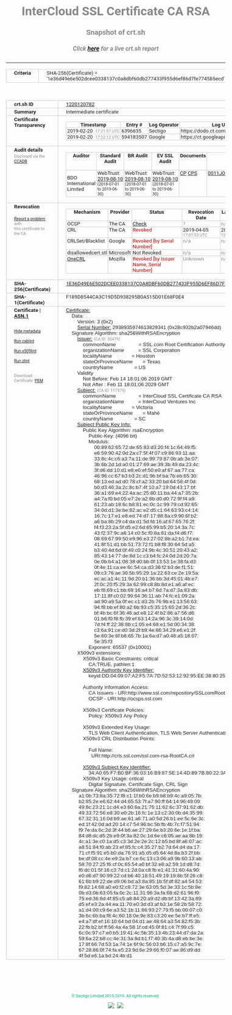 # InterCloud SSL Certificate CA RSA
### Snapshot of crt.sh
##### Click [here](https://crt.sh/?q=1E36D49E6E502DCEE0338137C0A8DBF60DB277433F955D6EF86D7FE774585ECD) for a live crt.sh report

---
<!DOCTYPE HTML PUBLIC "-//W3C//DTD HTML 4.0 Transitional//EN">
<HTML>
<HEAD>
  <META http-equiv="Content-Type" content="text/html; charset=UTF-8">
  <TITLE>crt.sh | 1e36d49e6e502dcee0338137c0a8dbf60db277433f955d6ef86d7fe774585ecd</TITLE>
  <META name="description" content="Free CT Log Certificate Search Tool from Sectigo (formerly Comodo CA)">
  <META name="keywords" content="crt.sh, CT, Certificate Transparency, Certificate Search, SSL Certificate, Sectigo, Comodo CA">
  <LINK href="//fonts.googleapis.com/css?family=Roboto+Mono|Roboto:400,400i,700,700i" rel="stylesheet">
  <STYLE type="text/css">
    a {
      white-space: nowrap;
    }
    body {
      color: #888888;
      font: 12pt Roboto, sans-serif;
      padding-top: 10px;
      text-align: center
    }
    form {
      margin: 0px
    }
    span {
      border-radius: 10px
    }
    span.heading {
      color: #888888;
      font: 12pt Roboto, sans-serif
    }
    span.title {
      background-color: #00B373;
      color: #FFFFFF;
      font: bold 18pt Roboto, sans-serif;
      padding: 0px 5px
    }
    span.text {
      color: #888888;
      font: 10pt Roboto, sans-serif
    }
    span.whiteongrey {
      background-color: #D9D9D6;
      color: #FFFFFF;
      font: bold 18pt Roboto, sans-serif;
      padding: 0px 5px
    }
    table {
      border-collapse: collapse;
      color: #222222;
      font: 10pt Roboto, sans-serif;
      margin-left: auto;
      margin-right: auto
    }
    table.options {
      border: none;
      margin-left: 10px
    }
    td, th {
      border: 1px solid #CCCCCC;
      padding: 0px 2px;
      text-align: left;
      vertical-align: top
    }
    td.outer, th.outer {
      border: 1px solid #CCCCCC;
      padding: 2px 20px;
      text-align: left
    }
    th.heading {
      color: #888888;
      font: bold italic 12pt Roboto, sans-serif;
      padding: 20px 0px 0px;
      text-align: center
    }
    th.options, td.options {
      border: none;
      vertical-align: middle
    }
    td.text {
      font: 10pt "Roboto Mono", sans-serif;
      padding: 2px 20px
    }
    td.heading {
      border: none;
      color: #888888;
      font: 12pt Roboto, sans-serif;
      padding-top: 20px;
      text-align: center
    }
    table.lint td, th {
      text-align: center
    }
    .button {
      background-color: #00B373;
      border-radius: 10px;
      color: #FFFFFF;
      font: bold 13pt Roboto, sans-serif
    }
    .copyright {
      font: 8pt Roboto, sans-serif;
      color: #00B373
    }
    .input {
      border: 1px solid #888888;
      font-weight: bold;
      text-align: center
    }
    .small {
      font: 8pt Roboto, sans-serif;
      color: #888888
    }
    .error {
      background-color: #FFDFDF;
      color: #CC0000;
      font-weight: bold
    }
    .fatal {
      background-color: #0000AA;
      color: #FFFFFF;
      font-weight: bold
    }
    .notice {
      background-color: #FFFFDF;
      color: #606000
    }
    .warning {
      background-color: #FFEFDF;
      color: #DF6000
    }
  </STYLE>
</HEAD>
<BODY>

<TABLE>
  <TR>
    <TH class="outer">Criteria</TH>
    <TD class="outer">SHA-256(Certificate) = '1e36d49e6e502dcee0338137c0a8dbf60db277433f955d6ef86d7fe774585ecd'</TD>
  </TR>
</TABLE>
<BR>
<TABLE>
  <TR>
    <TH class="outer">crt.sh ID</TH>
    <TD class="outer"><A href="?id=1220120782">1220120782</A></TD>
  </TR>
  <TR>
    <TH class="outer">Summary</TH>
    <TD class="outer">Intermediate certificate</TD>
  </TR>
  <TR>
    <TH class="outer">Certificate<BR>Transparency</TH>
    <TD class="outer">
<TABLE class="options" style="margin-left:0px">
  <TR>
    <TH>Timestamp</TH>
    <TH>Entry #</TH>
    <TH>Log Operator</TH>
    <TH>Log URL</TH>
  </TR>
  <TR>
    <TD>2019-02-20&nbsp; <FONT class="small">17:21:57 UTC</FONT></TD>
    <TD>6396635</TD>
    <TD>Sectigo</TD>
    <TD>https://dodo.ct.comodo.com</TD>
  </TR>
  <TR>
    <TD>2019-02-20&nbsp; <FONT class="small">17:22:12 UTC</FONT></TD>
    <TD>594183507</TD>
    <TD>Google</TD>
    <TD>https://ct.googleapis.com/rocketeer</TD>
  </TR>
</TABLE>
    </TD>
  </TR>
  <TR>
    <TH class="outer">Audit details<BR>
      <DIV class="small" style="padding-top:3px">Disclosed via the
        <A href="//ccadb-public.secure.force.com/mozilla/PublicAllIntermediateCerts" target="_blank">CCADB</A></DIV>
    </TH>
    <TD class="outer">
<TABLE class="options" style="margin-left:0px">
  <TR>
    <TH>Auditor</TH>
    <TH>Standard Audit</TH>
    <TH>BR Audit</TH>
    <TH>EV SSL Audit</TH>
    <TH>Documents</TH>
    <TH>CCADB</TH>
    <TH>Root Owner / Certificate</TH>
  </TR>
  <TR>
    <TD style="vertical-align:middle">BDO International Limited</TD>
    <TD>WebTrust:
      <A href="https://www.cpacanada.ca/generichandlers/CPACHandler.ashx?attachmentid=233834" target="_blank">2019-08-10</A>
      <BR><FONT style="font-size:8pt">(2018-07-01 to 2019-06-30)</FONT></TD>
    <TD>WebTrust:
      <A href="https://www.cpacanada.ca/generichandlers/CPACHandler.ashx?attachmentid=233835" target="_blank">2019-08-10</A>
      <BR><FONT style="font-size:8pt">(2018-07-01 to 2019-06-30)</FONT></TD>
    <TD>WebTrust:
      <A href="https://www.cpacanada.ca/generichandlers/CPACHandler.ashx?attachmentid=233836" target="_blank">2019-08-10</A>
      <BR><FONT style="font-size:8pt">(2018-07-01 to 2019-06-30)</FONT></TD>
    <TD>
      <A href="https://www.ssl.com/app/uploads/2019/06/SSLcom_CP_CPS_Version_1_6.pdf" target="blank">CP</A>
      <A href="https://www.ssl.com/app/uploads/2019/06/SSLcom_CP_CPS_Version_1_6.pdf" target="blank">CPS</A>
    </TD>
    <TD><A href="//ccadb.force.com/0011J00001MXQGqQAP" target="_blank">0011J00001MXQGqQAP</A></TD>
    <TD><A href="/?id=36499471">SSL.com</A></TD>
  </TR>
</TABLE>
    </TD>
  </TR>
  <TR>
    <TH class="outer">Revocation<BR><BR>
      <DIV class="small" style="padding-top:3px"><A href="?id=1220120782&opt=problemreporting">Report a problem</A> with<BR>this certificate to the CA</DIV></TH>
    <TD class="outer">
      <TABLE class="options" style="margin-left:0px">
        <TR>
          <TH>Mechanism</TH>
          <TH>Provider</TH>
          <TH>Status</TH>
          <TH>Revocation Date</TH>
          <TH>Last Observed in CRL</TH>
          <TH>Last Checked <SPAN style="color:#CC0000;vertical-align:middle;font-size:70%;font-weight:normal">(Error)</SPAN></TH>
        </TR>
        <TR>
          <TD>OCSP</TD>
          <TD>The CA</TD>
          <TD><A href="?id=1220120782&opt=ocsp">Check</A></TD>
          <TD><SPAN style="color:#888888">?</SPAN></TD>
          <TD><SPAN style="color:#888888">n/a</SPAN></TD>
          <TD><SPAN style="color:#888888">?</SPAN></TD>
        </TR>
        <TR>
          <TD>CRL</TD>
          <TD>The CA</TD>
          <TD><SPAN style="color:#CC0000">Revoked</SPAN></TD><TD>2019-04-05&nbsp; <FONT class="small">17:01:53 UTC</FONT></TD><TD>2019-05-21&nbsp; <FONT class="small">12:23:19 UTC</FONT></TD><TD>2019-12-04&nbsp; <FONT class="small">19:01:35 UTC</FONT></TD>
        </TR>
        <TR>
          <TD>CRLSet/Blacklist</TD>
          <TD>Google</TD>
          <TD><SPAN style="color:#CC0000">Revoked [by Serial Number]</SPAN></TD>
          <TD><SPAN style="color:#888888">n/a</SPAN></TD>
          <TD><SPAN style="color:#888888">n/a</SPAN></TD>
          <TD><SPAN style="color:#888888">n/a</SPAN></TD>
        </TR>
        <TR>
          <TD>disallowedcert.stl</TD>
          <TD>Microsoft</TD>
          <TD>Not Revoked</TD>
          <TD><SPAN style="color:#888888">n/a</SPAN></TD>
          <TD><SPAN style="color:#888888">n/a</SPAN></TD>
          <TD><SPAN style="color:#888888">n/a</SPAN></TD>
        </TR>
        <TR>
          <TD><A href="/mozilla-onecrl" target="_blank">OneCRL</A></TD>
          <TD>Mozilla</TD>
          <TD><SPAN style="color:#CC0000">Revoked [by Issuer Name, Serial Number]</SPAN></TD><TD><SPAN style="color:#888888">Unknown</SPAN></TD>
          <TD><SPAN style="color:#888888">n/a</SPAN></TD>
          <TD><SPAN style="color:#888888">n/a</SPAN></TD>
        </TR>
      </TABLE>
    </TD>
  </TR>
  <TR>
    <TH class="outer">SHA-256(Certificate)</TH>
    <TD class="outer"><A href="//censys.io/certificates/1e36d49e6e502dcee0338137c0a8dbf60db277433f955d6ef86d7fe774585ecd">1E36D49E6E502DCEE0338137C0A8DBF60DB277433F955D6EF86D7FE774585ECD</A></TD>
  </TR>
  <TR>
    <TH class="outer">SHA-1(Certificate)</TH>
    <TD class="outer">F189D8544CA3C19D5D938295B0A515D01E68F0E4</TD>
  </TR>
  <TR>
    <TH class="outer">Certificate | <A href="?asn1=1220120782">ASN.1</A>
      <SPAN class="small"><BR>
      <BR><BR><A href="?id=1220120782&opt=nometadata">Hide metadata</A>
      <BR><BR><A href="?id=1220120782&opt=cablint">Run cablint</A>
      <BR><BR><A href="?id=1220120782&opt=x509lint">Run x509lint</A>
      <BR><BR><A href="?id=1220120782&opt=zlint">Run zlint</A>
      <BR><BR><BR>Download Certificate: <A href="?d=1220120782">PEM</A>
      </SPAN>
    </TH>
    <TD class="text"><A href="?d=1220120782">Certificate:</A><BR>&nbsp;&nbsp;&nbsp;&nbsp;Data:<BR>&nbsp;&nbsp;&nbsp;&nbsp;&nbsp;&nbsp;&nbsp;&nbsp;Version:&nbsp;3&nbsp;(0x2)<BR>&nbsp;&nbsp;&nbsp;&nbsp;&nbsp;&nbsp;&nbsp;&nbsp;<A href="?serial=28c932b2a07946dd">Serial&nbsp;Number:</A>&nbsp;2938935974613829341&nbsp;(0x28c932b2a07946dd)<BR>&nbsp;&nbsp;&nbsp;&nbsp;Signature&nbsp;Algorithm:&nbsp;sha256WithRSAEncryption<BR>&nbsp;&nbsp;&nbsp;&nbsp;&nbsp;&nbsp;&nbsp;&nbsp;<A href="?caid=30479">Issuer:</A> <SPAN class="small">(CA ID: 30479)</SPAN><BR>&nbsp;&nbsp;&nbsp;&nbsp;&nbsp;&nbsp;&nbsp;&nbsp;&nbsp;&nbsp;&nbsp;&nbsp;commonName&nbsp;&nbsp;&nbsp;&nbsp;&nbsp;&nbsp;&nbsp;&nbsp;&nbsp;&nbsp;&nbsp;&nbsp;&nbsp;&nbsp;&nbsp;&nbsp;=&nbsp;SSL.com&nbsp;Root&nbsp;Certification&nbsp;Authority&nbsp;RSA<BR>&nbsp;&nbsp;&nbsp;&nbsp;&nbsp;&nbsp;&nbsp;&nbsp;&nbsp;&nbsp;&nbsp;&nbsp;organizationName&nbsp;&nbsp;&nbsp;&nbsp;&nbsp;&nbsp;&nbsp;&nbsp;&nbsp;&nbsp;=&nbsp;SSL&nbsp;Corporation<BR>&nbsp;&nbsp;&nbsp;&nbsp;&nbsp;&nbsp;&nbsp;&nbsp;&nbsp;&nbsp;&nbsp;&nbsp;localityName&nbsp;&nbsp;&nbsp;&nbsp;&nbsp;&nbsp;&nbsp;&nbsp;&nbsp;&nbsp;&nbsp;&nbsp;&nbsp;&nbsp;=&nbsp;Houston<BR>&nbsp;&nbsp;&nbsp;&nbsp;&nbsp;&nbsp;&nbsp;&nbsp;&nbsp;&nbsp;&nbsp;&nbsp;stateOrProvinceName&nbsp;&nbsp;&nbsp;&nbsp;&nbsp;&nbsp;&nbsp;=&nbsp;Texas<BR>&nbsp;&nbsp;&nbsp;&nbsp;&nbsp;&nbsp;&nbsp;&nbsp;&nbsp;&nbsp;&nbsp;&nbsp;countryName&nbsp;&nbsp;&nbsp;&nbsp;&nbsp;&nbsp;&nbsp;&nbsp;&nbsp;&nbsp;&nbsp;&nbsp;&nbsp;&nbsp;&nbsp;=&nbsp;US<BR>&nbsp;&nbsp;&nbsp;&nbsp;&nbsp;&nbsp;&nbsp;&nbsp;Validity<BR>&nbsp;&nbsp;&nbsp;&nbsp;&nbsp;&nbsp;&nbsp;&nbsp;&nbsp;&nbsp;&nbsp;&nbsp;Not&nbsp;Before:&nbsp;Feb&nbsp;14&nbsp;18:01:06&nbsp;2019&nbsp;GMT<BR>&nbsp;&nbsp;&nbsp;&nbsp;&nbsp;&nbsp;&nbsp;&nbsp;&nbsp;&nbsp;&nbsp;&nbsp;Not&nbsp;After&nbsp;:&nbsp;Feb&nbsp;11&nbsp;18:01:06&nbsp;2029&nbsp;GMT<BR>&nbsp;&nbsp;&nbsp;&nbsp;&nbsp;&nbsp;&nbsp;&nbsp;<A href="?caid=117575">Subject:</A> <SPAN class="small">(CA ID: 117575)</SPAN><BR>&nbsp;&nbsp;&nbsp;&nbsp;&nbsp;&nbsp;&nbsp;&nbsp;&nbsp;&nbsp;&nbsp;&nbsp;commonName&nbsp;&nbsp;&nbsp;&nbsp;&nbsp;&nbsp;&nbsp;&nbsp;&nbsp;&nbsp;&nbsp;&nbsp;&nbsp;&nbsp;&nbsp;&nbsp;=&nbsp;InterCloud&nbsp;SSL&nbsp;Certificate&nbsp;CA&nbsp;RSA<BR>&nbsp;&nbsp;&nbsp;&nbsp;&nbsp;&nbsp;&nbsp;&nbsp;&nbsp;&nbsp;&nbsp;&nbsp;organizationName&nbsp;&nbsp;&nbsp;&nbsp;&nbsp;&nbsp;&nbsp;&nbsp;&nbsp;&nbsp;=&nbsp;InterCloud&nbsp;Ventures&nbsp;Inc<BR>&nbsp;&nbsp;&nbsp;&nbsp;&nbsp;&nbsp;&nbsp;&nbsp;&nbsp;&nbsp;&nbsp;&nbsp;localityName&nbsp;&nbsp;&nbsp;&nbsp;&nbsp;&nbsp;&nbsp;&nbsp;&nbsp;&nbsp;&nbsp;&nbsp;&nbsp;&nbsp;=&nbsp;Victoria<BR>&nbsp;&nbsp;&nbsp;&nbsp;&nbsp;&nbsp;&nbsp;&nbsp;&nbsp;&nbsp;&nbsp;&nbsp;stateOrProvinceName&nbsp;&nbsp;&nbsp;&nbsp;&nbsp;&nbsp;&nbsp;=&nbsp;Mahé<BR>&nbsp;&nbsp;&nbsp;&nbsp;&nbsp;&nbsp;&nbsp;&nbsp;&nbsp;&nbsp;&nbsp;&nbsp;countryName&nbsp;&nbsp;&nbsp;&nbsp;&nbsp;&nbsp;&nbsp;&nbsp;&nbsp;&nbsp;&nbsp;&nbsp;&nbsp;&nbsp;&nbsp;=&nbsp;SC<BR>&nbsp;&nbsp;&nbsp;&nbsp;&nbsp;&nbsp;&nbsp;&nbsp;<A href="?spkisha256=6d083573d455381897d30b39ed16f3ad07ea1dade93757483f61ee31ebc17fd4">Subject&nbsp;Public&nbsp;Key&nbsp;Info:</A><BR>&nbsp;&nbsp;&nbsp;&nbsp;&nbsp;&nbsp;&nbsp;&nbsp;&nbsp;&nbsp;&nbsp;&nbsp;Public&nbsp;Key&nbsp;Algorithm:&nbsp;rsaEncryption<BR>&nbsp;&nbsp;&nbsp;&nbsp;&nbsp;&nbsp;&nbsp;&nbsp;&nbsp;&nbsp;&nbsp;&nbsp;&nbsp;&nbsp;&nbsp;&nbsp;Public-Key:&nbsp;(4096&nbsp;bit)<BR>&nbsp;&nbsp;&nbsp;&nbsp;&nbsp;&nbsp;&nbsp;&nbsp;&nbsp;&nbsp;&nbsp;&nbsp;&nbsp;&nbsp;&nbsp;&nbsp;Modulus:<BR>&nbsp;&nbsp;&nbsp;&nbsp;&nbsp;&nbsp;&nbsp;&nbsp;&nbsp;&nbsp;&nbsp;&nbsp;&nbsp;&nbsp;&nbsp;&nbsp;&nbsp;&nbsp;&nbsp;&nbsp;00:89:62:65:72:de:65:83:d3:20:f4:1c:64:49:f5:<BR>&nbsp;&nbsp;&nbsp;&nbsp;&nbsp;&nbsp;&nbsp;&nbsp;&nbsp;&nbsp;&nbsp;&nbsp;&nbsp;&nbsp;&nbsp;&nbsp;&nbsp;&nbsp;&nbsp;&nbsp;e6:59:90:42:0d:2a:c7:5f:4f:07:c9:86:93:11:aa:<BR>&nbsp;&nbsp;&nbsp;&nbsp;&nbsp;&nbsp;&nbsp;&nbsp;&nbsp;&nbsp;&nbsp;&nbsp;&nbsp;&nbsp;&nbsp;&nbsp;&nbsp;&nbsp;&nbsp;&nbsp;33:8c:4c:c6:a3:7a:11:de:99:79:87:0b:ab:3e:07:<BR>&nbsp;&nbsp;&nbsp;&nbsp;&nbsp;&nbsp;&nbsp;&nbsp;&nbsp;&nbsp;&nbsp;&nbsp;&nbsp;&nbsp;&nbsp;&nbsp;&nbsp;&nbsp;&nbsp;&nbsp;3b:6b:2d:1d:a0:01:27:69:ae:39:3b:49:da:23:4c:<BR>&nbsp;&nbsp;&nbsp;&nbsp;&nbsp;&nbsp;&nbsp;&nbsp;&nbsp;&nbsp;&nbsp;&nbsp;&nbsp;&nbsp;&nbsp;&nbsp;&nbsp;&nbsp;&nbsp;&nbsp;3f:d6:dd:10:d1:e8:e0:ef:50:e0:af:67:aa:77:ca:<BR>&nbsp;&nbsp;&nbsp;&nbsp;&nbsp;&nbsp;&nbsp;&nbsp;&nbsp;&nbsp;&nbsp;&nbsp;&nbsp;&nbsp;&nbsp;&nbsp;&nbsp;&nbsp;&nbsp;&nbsp;46:96:cc:67:b3:b3:2c:d1:9b:bf:ba:7b:eb:65:30:<BR>&nbsp;&nbsp;&nbsp;&nbsp;&nbsp;&nbsp;&nbsp;&nbsp;&nbsp;&nbsp;&nbsp;&nbsp;&nbsp;&nbsp;&nbsp;&nbsp;&nbsp;&nbsp;&nbsp;&nbsp;68:13:ed:ad:d0:78:cf:a2:33:20:bd:64:58:4f:0d:<BR>&nbsp;&nbsp;&nbsp;&nbsp;&nbsp;&nbsp;&nbsp;&nbsp;&nbsp;&nbsp;&nbsp;&nbsp;&nbsp;&nbsp;&nbsp;&nbsp;&nbsp;&nbsp;&nbsp;&nbsp;b0:d3:46:3a:2c:8c:b7:4f:10:a7:19:0d:43:17:bf:<BR>&nbsp;&nbsp;&nbsp;&nbsp;&nbsp;&nbsp;&nbsp;&nbsp;&nbsp;&nbsp;&nbsp;&nbsp;&nbsp;&nbsp;&nbsp;&nbsp;&nbsp;&nbsp;&nbsp;&nbsp;36:a1:69:e4:22:4a:ac:25:80:11:ba:44:a7:35:2b:<BR>&nbsp;&nbsp;&nbsp;&nbsp;&nbsp;&nbsp;&nbsp;&nbsp;&nbsp;&nbsp;&nbsp;&nbsp;&nbsp;&nbsp;&nbsp;&nbsp;&nbsp;&nbsp;&nbsp;&nbsp;a4:7a:f0:bd:05:e7:2e:a2:8b:d0:d0:72:9f:f4:a9:<BR>&nbsp;&nbsp;&nbsp;&nbsp;&nbsp;&nbsp;&nbsp;&nbsp;&nbsp;&nbsp;&nbsp;&nbsp;&nbsp;&nbsp;&nbsp;&nbsp;&nbsp;&nbsp;&nbsp;&nbsp;61:23:ab:18:6c:b8:81:ec:0c:1c:99:79:cd:92:65:<BR>&nbsp;&nbsp;&nbsp;&nbsp;&nbsp;&nbsp;&nbsp;&nbsp;&nbsp;&nbsp;&nbsp;&nbsp;&nbsp;&nbsp;&nbsp;&nbsp;&nbsp;&nbsp;&nbsp;&nbsp;34:0d:d1:3e:be:82:ac:e2:d5:c1:64:63:93:c4:14:<BR>&nbsp;&nbsp;&nbsp;&nbsp;&nbsp;&nbsp;&nbsp;&nbsp;&nbsp;&nbsp;&nbsp;&nbsp;&nbsp;&nbsp;&nbsp;&nbsp;&nbsp;&nbsp;&nbsp;&nbsp;16:7c:17:e1:e8:ed:74:d7:17:88:8a:c9:90:6f:b2:<BR>&nbsp;&nbsp;&nbsp;&nbsp;&nbsp;&nbsp;&nbsp;&nbsp;&nbsp;&nbsp;&nbsp;&nbsp;&nbsp;&nbsp;&nbsp;&nbsp;&nbsp;&nbsp;&nbsp;&nbsp;a6:ba:8b:29:c4:da:d1:5d:fd:16:af:67:65:76:2f:<BR>&nbsp;&nbsp;&nbsp;&nbsp;&nbsp;&nbsp;&nbsp;&nbsp;&nbsp;&nbsp;&nbsp;&nbsp;&nbsp;&nbsp;&nbsp;&nbsp;&nbsp;&nbsp;&nbsp;&nbsp;f4:f3:23:2a:5f:d5:e2:6d:65:99:b5:20:14:3a:7c:<BR>&nbsp;&nbsp;&nbsp;&nbsp;&nbsp;&nbsp;&nbsp;&nbsp;&nbsp;&nbsp;&nbsp;&nbsp;&nbsp;&nbsp;&nbsp;&nbsp;&nbsp;&nbsp;&nbsp;&nbsp;43:f2:37:9c:a6:14:c0:5c:f0:8a:81:da:f4:d6:f7:<BR>&nbsp;&nbsp;&nbsp;&nbsp;&nbsp;&nbsp;&nbsp;&nbsp;&nbsp;&nbsp;&nbsp;&nbsp;&nbsp;&nbsp;&nbsp;&nbsp;&nbsp;&nbsp;&nbsp;&nbsp;08:69:67:99:50:e9:96:e3:27:02:8b:a2:b1:7d:ea:<BR>&nbsp;&nbsp;&nbsp;&nbsp;&nbsp;&nbsp;&nbsp;&nbsp;&nbsp;&nbsp;&nbsp;&nbsp;&nbsp;&nbsp;&nbsp;&nbsp;&nbsp;&nbsp;&nbsp;&nbsp;41:8f:51:d1:bb:51:73:72:f1:b8:f8:30:64:5d:a5:<BR>&nbsp;&nbsp;&nbsp;&nbsp;&nbsp;&nbsp;&nbsp;&nbsp;&nbsp;&nbsp;&nbsp;&nbsp;&nbsp;&nbsp;&nbsp;&nbsp;&nbsp;&nbsp;&nbsp;&nbsp;b3:40:4d:6d:0f:49:c0:24:9b:4c:30:51:20:43:a2:<BR>&nbsp;&nbsp;&nbsp;&nbsp;&nbsp;&nbsp;&nbsp;&nbsp;&nbsp;&nbsp;&nbsp;&nbsp;&nbsp;&nbsp;&nbsp;&nbsp;&nbsp;&nbsp;&nbsp;&nbsp;85:43:14:77:de:8d:1c:c3:b4:fc:24:0d:2d:20:7a:<BR>&nbsp;&nbsp;&nbsp;&nbsp;&nbsp;&nbsp;&nbsp;&nbsp;&nbsp;&nbsp;&nbsp;&nbsp;&nbsp;&nbsp;&nbsp;&nbsp;&nbsp;&nbsp;&nbsp;&nbsp;0e:0b:b4:a1:08:38:d0:bb:0f:13:53:1e:38:fa:d3:<BR>&nbsp;&nbsp;&nbsp;&nbsp;&nbsp;&nbsp;&nbsp;&nbsp;&nbsp;&nbsp;&nbsp;&nbsp;&nbsp;&nbsp;&nbsp;&nbsp;&nbsp;&nbsp;&nbsp;&nbsp;0f:4e:11:ca:ee:6c:54:ca:d3:36:f2:b3:de:f1:51:<BR>&nbsp;&nbsp;&nbsp;&nbsp;&nbsp;&nbsp;&nbsp;&nbsp;&nbsp;&nbsp;&nbsp;&nbsp;&nbsp;&nbsp;&nbsp;&nbsp;&nbsp;&nbsp;&nbsp;&nbsp;09:c3:76:ae:30:5b:95:29:1a:22:63:ce:2e:19:5a:<BR>&nbsp;&nbsp;&nbsp;&nbsp;&nbsp;&nbsp;&nbsp;&nbsp;&nbsp;&nbsp;&nbsp;&nbsp;&nbsp;&nbsp;&nbsp;&nbsp;&nbsp;&nbsp;&nbsp;&nbsp;ec:ac:a1:4c:11:9d:20:b1:36:bb:3d:45:01:4b:e7:<BR>&nbsp;&nbsp;&nbsp;&nbsp;&nbsp;&nbsp;&nbsp;&nbsp;&nbsp;&nbsp;&nbsp;&nbsp;&nbsp;&nbsp;&nbsp;&nbsp;&nbsp;&nbsp;&nbsp;&nbsp;2f:0c:20:f5:29:3a:62:99:c8:8b:8d:e1:a6:af:ec:<BR>&nbsp;&nbsp;&nbsp;&nbsp;&nbsp;&nbsp;&nbsp;&nbsp;&nbsp;&nbsp;&nbsp;&nbsp;&nbsp;&nbsp;&nbsp;&nbsp;&nbsp;&nbsp;&nbsp;&nbsp;eb:f8:69:c1:bb:69:16:a4:b7:6d:7a:d7:3a:83:db:<BR>&nbsp;&nbsp;&nbsp;&nbsp;&nbsp;&nbsp;&nbsp;&nbsp;&nbsp;&nbsp;&nbsp;&nbsp;&nbsp;&nbsp;&nbsp;&nbsp;&nbsp;&nbsp;&nbsp;&nbsp;17:11:8f:c0:02:99:64:36:11:ab:74:fc:e1:09:2a:<BR>&nbsp;&nbsp;&nbsp;&nbsp;&nbsp;&nbsp;&nbsp;&nbsp;&nbsp;&nbsp;&nbsp;&nbsp;&nbsp;&nbsp;&nbsp;&nbsp;&nbsp;&nbsp;&nbsp;&nbsp;ad:90:a9:5a:0f:ec:c1:d3:2b:76:9b:e1:13:56:63:<BR>&nbsp;&nbsp;&nbsp;&nbsp;&nbsp;&nbsp;&nbsp;&nbsp;&nbsp;&nbsp;&nbsp;&nbsp;&nbsp;&nbsp;&nbsp;&nbsp;&nbsp;&nbsp;&nbsp;&nbsp;94:f8:bb:ef:80:a2:6b:93:c5:35:15:65:2d:36:2c:<BR>&nbsp;&nbsp;&nbsp;&nbsp;&nbsp;&nbsp;&nbsp;&nbsp;&nbsp;&nbsp;&nbsp;&nbsp;&nbsp;&nbsp;&nbsp;&nbsp;&nbsp;&nbsp;&nbsp;&nbsp;bf:4b:bc:6f:36:46:ad:e8:12:4f:b2:86:a7:56:d6:<BR>&nbsp;&nbsp;&nbsp;&nbsp;&nbsp;&nbsp;&nbsp;&nbsp;&nbsp;&nbsp;&nbsp;&nbsp;&nbsp;&nbsp;&nbsp;&nbsp;&nbsp;&nbsp;&nbsp;&nbsp;01:b6:f0:f8:fb:39:ef:63:14:2a:96:3c:39:14:0d:<BR>&nbsp;&nbsp;&nbsp;&nbsp;&nbsp;&nbsp;&nbsp;&nbsp;&nbsp;&nbsp;&nbsp;&nbsp;&nbsp;&nbsp;&nbsp;&nbsp;&nbsp;&nbsp;&nbsp;&nbsp;7d:f4:ff:22:38:8b:c1:05:e4:68:e1:5d:00:34:38:<BR>&nbsp;&nbsp;&nbsp;&nbsp;&nbsp;&nbsp;&nbsp;&nbsp;&nbsp;&nbsp;&nbsp;&nbsp;&nbsp;&nbsp;&nbsp;&nbsp;&nbsp;&nbsp;&nbsp;&nbsp;c3:6a:91:ce:d0:3d:2f:b9:4e:86:34:29:e6:e1:2f:<BR>&nbsp;&nbsp;&nbsp;&nbsp;&nbsp;&nbsp;&nbsp;&nbsp;&nbsp;&nbsp;&nbsp;&nbsp;&nbsp;&nbsp;&nbsp;&nbsp;&nbsp;&nbsp;&nbsp;&nbsp;5e:60:3e:6f:b8:65:7b:1a:6a:d7:a0:48:a5:18:07:<BR>&nbsp;&nbsp;&nbsp;&nbsp;&nbsp;&nbsp;&nbsp;&nbsp;&nbsp;&nbsp;&nbsp;&nbsp;&nbsp;&nbsp;&nbsp;&nbsp;&nbsp;&nbsp;&nbsp;&nbsp;5e:35:f3<BR>&nbsp;&nbsp;&nbsp;&nbsp;&nbsp;&nbsp;&nbsp;&nbsp;&nbsp;&nbsp;&nbsp;&nbsp;&nbsp;&nbsp;&nbsp;&nbsp;Exponent:&nbsp;65537&nbsp;(0x10001)<BR>&nbsp;&nbsp;&nbsp;&nbsp;&nbsp;&nbsp;&nbsp;&nbsp;X509v3&nbsp;extensions:<BR>&nbsp;&nbsp;&nbsp;&nbsp;&nbsp;&nbsp;&nbsp;&nbsp;&nbsp;&nbsp;&nbsp;&nbsp;X509v3&nbsp;Basic&nbsp;Constraints:&nbsp;critical<BR>&nbsp;&nbsp;&nbsp;&nbsp;&nbsp;&nbsp;&nbsp;&nbsp;&nbsp;&nbsp;&nbsp;&nbsp;&nbsp;&nbsp;&nbsp;&nbsp;CA:TRUE,&nbsp;pathlen:1<BR>&nbsp;&nbsp;&nbsp;&nbsp;&nbsp;&nbsp;&nbsp;&nbsp;&nbsp;&nbsp;&nbsp;&nbsp;<A href="?ski=dd040907a2f57a7d5253129295ee3880250da659">X509v3&nbsp;Authority&nbsp;Key&nbsp;Identifier:</A><BR>&nbsp;&nbsp;&nbsp;&nbsp;&nbsp;&nbsp;&nbsp;&nbsp;&nbsp;&nbsp;&nbsp;&nbsp;&nbsp;&nbsp;&nbsp;&nbsp;keyid:DD:04:09:07:A2:F5:7A:7D:52:53:12:92:95:EE:38:80:25:0D:A6:59<BR><BR>&nbsp;&nbsp;&nbsp;&nbsp;&nbsp;&nbsp;&nbsp;&nbsp;&nbsp;&nbsp;&nbsp;&nbsp;Authority&nbsp;Information&nbsp;Access:&nbsp;<BR>&nbsp;&nbsp;&nbsp;&nbsp;&nbsp;&nbsp;&nbsp;&nbsp;&nbsp;&nbsp;&nbsp;&nbsp;&nbsp;&nbsp;&nbsp;&nbsp;CA&nbsp;Issuers&nbsp;-&nbsp;URI:http://www.ssl.com/repository/SSLcomRootCertificationAuthorityRSA.crt<BR>&nbsp;&nbsp;&nbsp;&nbsp;&nbsp;&nbsp;&nbsp;&nbsp;&nbsp;&nbsp;&nbsp;&nbsp;&nbsp;&nbsp;&nbsp;&nbsp;OCSP&nbsp;-&nbsp;URI:http://ocsps.ssl.com<BR><BR>&nbsp;&nbsp;&nbsp;&nbsp;&nbsp;&nbsp;&nbsp;&nbsp;&nbsp;&nbsp;&nbsp;&nbsp;X509v3&nbsp;Certificate&nbsp;Policies:&nbsp;<BR>&nbsp;&nbsp;&nbsp;&nbsp;&nbsp;&nbsp;&nbsp;&nbsp;&nbsp;&nbsp;&nbsp;&nbsp;&nbsp;&nbsp;&nbsp;&nbsp;Policy:&nbsp;X509v3&nbsp;Any&nbsp;Policy<BR><BR>&nbsp;&nbsp;&nbsp;&nbsp;&nbsp;&nbsp;&nbsp;&nbsp;&nbsp;&nbsp;&nbsp;&nbsp;X509v3&nbsp;Extended&nbsp;Key&nbsp;Usage:&nbsp;<BR>&nbsp;&nbsp;&nbsp;&nbsp;&nbsp;&nbsp;&nbsp;&nbsp;&nbsp;&nbsp;&nbsp;&nbsp;&nbsp;&nbsp;&nbsp;&nbsp;TLS&nbsp;Web&nbsp;Client&nbsp;Authentication,&nbsp;TLS&nbsp;Web&nbsp;Server&nbsp;Authentication<BR>&nbsp;&nbsp;&nbsp;&nbsp;&nbsp;&nbsp;&nbsp;&nbsp;&nbsp;&nbsp;&nbsp;&nbsp;X509v3&nbsp;CRL&nbsp;Distribution&nbsp;Points:&nbsp;<BR><BR>&nbsp;&nbsp;&nbsp;&nbsp;&nbsp;&nbsp;&nbsp;&nbsp;&nbsp;&nbsp;&nbsp;&nbsp;&nbsp;&nbsp;&nbsp;&nbsp;Full&nbsp;Name:<BR>&nbsp;&nbsp;&nbsp;&nbsp;&nbsp;&nbsp;&nbsp;&nbsp;&nbsp;&nbsp;&nbsp;&nbsp;&nbsp;&nbsp;&nbsp;&nbsp;&nbsp;&nbsp;URI:http://crls.ssl.com/ssl.com-rsa-RootCA.crl<BR><BR>&nbsp;&nbsp;&nbsp;&nbsp;&nbsp;&nbsp;&nbsp;&nbsp;&nbsp;&nbsp;&nbsp;&nbsp;<A href="?ski=34a065f7b0bf360316b9875e144d897b80223a8f">X509v3&nbsp;Subject&nbsp;Key&nbsp;Identifier:</A><BR>&nbsp;&nbsp;&nbsp;&nbsp;&nbsp;&nbsp;&nbsp;&nbsp;&nbsp;&nbsp;&nbsp;&nbsp;&nbsp;&nbsp;&nbsp;&nbsp;34:A0:65:F7:B0:BF:36:03:16:B9:87:5E:14:4D:89:7B:80:22:3A:8F<BR>&nbsp;&nbsp;&nbsp;&nbsp;&nbsp;&nbsp;&nbsp;&nbsp;&nbsp;&nbsp;&nbsp;&nbsp;X509v3&nbsp;Key&nbsp;Usage:&nbsp;critical<BR>&nbsp;&nbsp;&nbsp;&nbsp;&nbsp;&nbsp;&nbsp;&nbsp;&nbsp;&nbsp;&nbsp;&nbsp;&nbsp;&nbsp;&nbsp;&nbsp;Digital&nbsp;Signature,&nbsp;Certificate&nbsp;Sign,&nbsp;CRL&nbsp;Sign<BR>&nbsp;&nbsp;&nbsp;&nbsp;Signature&nbsp;Algorithm:&nbsp;sha256WithRSAEncryption<BR>&nbsp;&nbsp;&nbsp;&nbsp;&nbsp;&nbsp;&nbsp;&nbsp;&nbsp;a1:0b:73:8a:35:72:f8:c1:1f:b0:6e:b9:b8:b9:4c:a9:05:7b:<BR>&nbsp;&nbsp;&nbsp;&nbsp;&nbsp;&nbsp;&nbsp;&nbsp;&nbsp;b2:85:2e:e6:62:44:d4:65:53:7f:a7:90:ff:64:14:96:49:09:<BR>&nbsp;&nbsp;&nbsp;&nbsp;&nbsp;&nbsp;&nbsp;&nbsp;&nbsp;49:8c:23:21:1c:d4:e3:60:6a:21:75:11:62:6c:37:91:62:db:<BR>&nbsp;&nbsp;&nbsp;&nbsp;&nbsp;&nbsp;&nbsp;&nbsp;&nbsp;49:33:72:56:e8:30:e0:2b:16:fc:1e:13:c2:30:0b:d4:35:99:<BR>&nbsp;&nbsp;&nbsp;&nbsp;&nbsp;&nbsp;&nbsp;&nbsp;&nbsp;67:32:31:16:0d:b9:ae:61:a6:71:a0:5d:26:b1:ee:5c:6e:3c:<BR>&nbsp;&nbsp;&nbsp;&nbsp;&nbsp;&nbsp;&nbsp;&nbsp;&nbsp;ed:1f:42:0d:ad:20:14:c7:54:96:bc:5b:fb:4b:7c:f7:51:94:<BR>&nbsp;&nbsp;&nbsp;&nbsp;&nbsp;&nbsp;&nbsp;&nbsp;&nbsp;f9:7e:da:6c:2d:3f:44:b6:ae:27:29:6e:b3:20:6e:1e:1f:ba:<BR>&nbsp;&nbsp;&nbsp;&nbsp;&nbsp;&nbsp;&nbsp;&nbsp;&nbsp;84:d8:dc:d5:2b:e9:0f:3a:82:0c:1d:6e:c6:05:ae:aa:8b:19:<BR>&nbsp;&nbsp;&nbsp;&nbsp;&nbsp;&nbsp;&nbsp;&nbsp;&nbsp;4c:a1:3e:c0:1a:d5:c3:3d:2e:2e:2c:12:b5:bd:8f:a6:07:ac:<BR>&nbsp;&nbsp;&nbsp;&nbsp;&nbsp;&nbsp;&nbsp;&nbsp;&nbsp;a8:51:84:f0:ab:23:ef:85:fc:c4:35:27:b2:7d:64:d4:da:17:<BR>&nbsp;&nbsp;&nbsp;&nbsp;&nbsp;&nbsp;&nbsp;&nbsp;&nbsp;71:cf:f5:91:e5:b0:da:76:91:a5:d5:d5:64:4d:8a:b3:2f:bb:<BR>&nbsp;&nbsp;&nbsp;&nbsp;&nbsp;&nbsp;&nbsp;&nbsp;&nbsp;be:df:08:cc:4e:e9:2a:b7:ce:6c:13:c3:06:a9:9b:60:13:ab:<BR>&nbsp;&nbsp;&nbsp;&nbsp;&nbsp;&nbsp;&nbsp;&nbsp;&nbsp;58:70:27:25:f6:cf:0c:65:54:a0:bf:32:e8:a2:59:1d:d8:7d:<BR>&nbsp;&nbsp;&nbsp;&nbsp;&nbsp;&nbsp;&nbsp;&nbsp;&nbsp;f6:dc:01:5f:16:c3:7d:c1:2d:0a:c8:fb:e1:41:31:60:4a:90:<BR>&nbsp;&nbsp;&nbsp;&nbsp;&nbsp;&nbsp;&nbsp;&nbsp;&nbsp;e0:d6:d7:90:99:22:cd:b6:40:18:51:49:19:19:8b:5f:26:c8:<BR>&nbsp;&nbsp;&nbsp;&nbsp;&nbsp;&nbsp;&nbsp;&nbsp;&nbsp;61:6b:b9:22:de:d9:06:bd:a3:8a:85:1b:5f:df:82:a4:54:53:<BR>&nbsp;&nbsp;&nbsp;&nbsp;&nbsp;&nbsp;&nbsp;&nbsp;&nbsp;f9:82:14:68:a0:e0:f2:c8:72:3e:63:05:5d:3e:33:1c:5b:8e:<BR>&nbsp;&nbsp;&nbsp;&nbsp;&nbsp;&nbsp;&nbsp;&nbsp;&nbsp;0b:d3:0b:63:05:fa:0c:2c:11:31:96:3a:fa:68:d2:61:96:f0:<BR>&nbsp;&nbsp;&nbsp;&nbsp;&nbsp;&nbsp;&nbsp;&nbsp;&nbsp;75:ed:36:8d:4f:85:c5:a8:84:20:a9:d2:db:bf:13:42:3a:89:<BR>&nbsp;&nbsp;&nbsp;&nbsp;&nbsp;&nbsp;&nbsp;&nbsp;&nbsp;d5:ef:e3:2a:44:ea:11:70:e0:3d:d3:af:b3:1e:58:2b:58:72:<BR>&nbsp;&nbsp;&nbsp;&nbsp;&nbsp;&nbsp;&nbsp;&nbsp;&nbsp;a1:d4:00:c9:6e:a3:52:1b:11:86:93:27:79:f5:bb:00:07:c0:<BR>&nbsp;&nbsp;&nbsp;&nbsp;&nbsp;&nbsp;&nbsp;&nbsp;&nbsp;3b:6c:6b:ba:f8:4c:60:18:0e:9e:83:c3:20:ee:5e:b7:ff:e5:<BR>&nbsp;&nbsp;&nbsp;&nbsp;&nbsp;&nbsp;&nbsp;&nbsp;&nbsp;e4:a7:df:ef:16:10:64:bd:04:d1:ae:48:64:a3:54:82:f5:3b:<BR>&nbsp;&nbsp;&nbsp;&nbsp;&nbsp;&nbsp;&nbsp;&nbsp;&nbsp;22:fb:b2:bf:ff:56:4a:4a:58:1f:cd:45:0f:81:c4:7f:99:c5:<BR>&nbsp;&nbsp;&nbsp;&nbsp;&nbsp;&nbsp;&nbsp;&nbsp;&nbsp;6c:0c:97:c7:e0:b5:19:41:4c:5b:35:13:4b:23:44:d7:da:2a:<BR>&nbsp;&nbsp;&nbsp;&nbsp;&nbsp;&nbsp;&nbsp;&nbsp;&nbsp;59:6a:22:b8:cc:4e:31:3a:8d:b1:f7:40:3b:4a:d8:eb:be:3e:<BR>&nbsp;&nbsp;&nbsp;&nbsp;&nbsp;&nbsp;&nbsp;&nbsp;&nbsp;17:8f:66:7d:53:1a:74:1e:6f:9c:56:03:b6:15:c7:a5:9c:7e:<BR>&nbsp;&nbsp;&nbsp;&nbsp;&nbsp;&nbsp;&nbsp;&nbsp;&nbsp;67:28:86:0f:74:fa:e5:23:9d:6e:29:66:f0:07:ae:86:d9:dd:<BR>&nbsp;&nbsp;&nbsp;&nbsp;&nbsp;&nbsp;&nbsp;&nbsp;&nbsp;4f:5d:e6:1a:bd:24:4b:d1<BR>    </TD>
  </TR>
</TABLE>

  <BR><BR><BR>

  <P class="copyright">&copy; Sectigo Limited 2015-2019. All rights reserved.</P>
  <DIV>
    <A href="https://sectigo.com/"><IMG src="/sectigo_s.png"></A>
    &nbsp;<A href="https://github.com/crtsh"><IMG src="/GitHub-Mark-32px.png"></A>
  </DIV>
</BODY>
</HTML>
